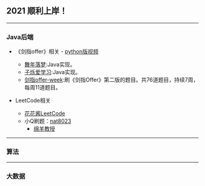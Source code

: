 ## 2021 顺利上岸！

---
### Java后端

- 《剑指offer》相关
        - [python版视频](https://www.bilibili.com/video/av64288683)
	- [舞年落梦](https://space.bilibili.com/319540330?spm_id_from=333.788.b_765f7570696e666f.1):Java实现。
	- [子烁爱学习](https://space.bilibili.com/59546029/channel/detail?cid=95829):Java实现。
	- [剑指offer-week](https://space.bilibili.com/7836741/channel/detail?cid=92901):刷《剑指Offer》第二版的题目。共76道题目，持续7周，每周11道题目。
        
- LeetCode相关
	- [花花酱LeetCode](https://space.bilibili.com/9880352/)
	- 小Q刷题：[nat8023](https://space.bilibili.com/149758/)
      	- [绵羊教授](https://space.bilibili.com/354892788/)  
        
---
### 算法


---
### 大数据

